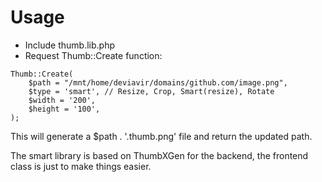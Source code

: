 # Usage
* Include thumb.lib.php
* Request Thumb::Create function:

```
Thumb::Create(
	$path = "/mnt/home/deviavir/domains/github.com/image.png",
	$type = 'smart', // Resize, Crop, Smart(resize), Rotate
	$width = '200',
	$height = '100',
);
```

This will generate a $path . '.thumb.png' file and return the updated path.

The smart library is based on ThumbXGen for the backend, the frontend class is just to make things easier.